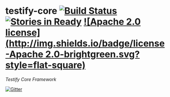 testify-core  [![Build Status](http://img.shields.io/travis/testify/testify-core/master.svg?style=flat-square)](https://travis-ci.org/testify/testify-core) [![Stories in Ready](http://img.shields.io/badge/issues-testify-blue.svg?style=flat-square)](http://waffle.io/testify/testify) [![Apache 2.0 license](http://img.shields.io/badge/license-Apache 2.0-brightgreen.svg?style=flat-square)](http://http://opensource.org/licenses/Apache-2.0)
============
*Testify Core Framework*

[![Gitter](https://badges.gitter.im/Join%20Chat.svg)](https://gitter.im/testify/testify-core?utm_source=badge&utm_medium=badge&utm_campaign=pr-badge&utm_content=badge)
